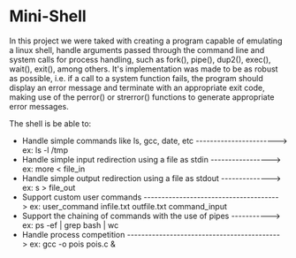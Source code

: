 # Mini-Shell

In this project we were taked with creating a program capable of emulating a linux shell, handle arguments passed through the command line and system calls for process handling, such as fork(), pipe(), dup2(), exec(), wait(), exit(), among others. It's implementation was made to be as robust as possible, i.e. if a call to a system function fails, the program should display an error message and terminate with an appropriate exit code, making use of the perror() or strerror() functions to generate appropriate error messages.

The shell is be able to:
<ul>
  <li> Handle simple commands like ls, gcc, date, etc -----------------------> ex: ls -l /tmp</li>
  <li> Handle simple input redirection using a file as stdin -----------------> ex: more < file_in </li>
  <li> Handle simple output redirection using a file as stdout --------------> ex: s > file_out </li>
  <li> Support custom user commands --------------------------------------> ex: user_command infile.txt outfile.txt command_input </li>
  <li> Support the chaining of commands with the use of pipes -----------> ex: ps -ef | grep bash | wc </li>
  <li> Handle process competition -------------------------------------------> ex: gcc -o pois pois.c & </li>
</ul>

